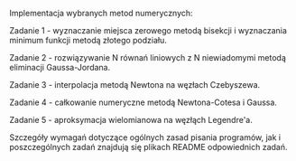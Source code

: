 Implementacja wybranych metod numerycznych:

Zadanie 1 - wyznaczanie miejsca zerowego metodą bisekcji i wyznaczania minimum funkcji metodą złotego podziału.

Zadanie 2 - rozwiązywanie N równań liniowych z N niewiadomymi metodą eliminacji Gaussa-Jordana.

Zadanie 3 - interpolacja metodą Newtona na węzłach Czebyszewa.

Zadanie 4 - całkowanie numeryczne metodą Newtona-Cotesa i Gaussa.

Zadanie 5 - aproksymacja wielomianowa na węzłąch Legendre'a.

Szczegóły wymagań dotyczące ogólnych zasad pisania programów, jak i poszczególnych zadań znajdują się plikach README odpowiednich zadań.
